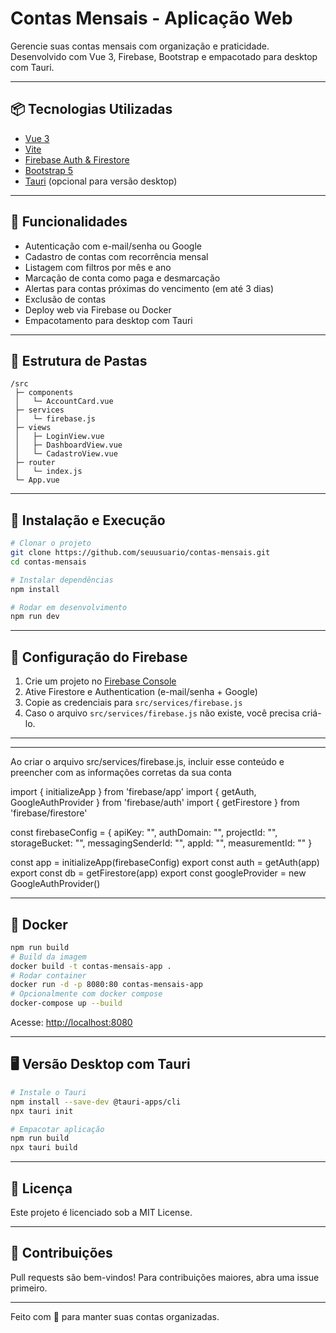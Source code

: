 # Contas Mensais - Aplicação Web

Gerencie suas contas mensais com organização e praticidade. Desenvolvido com Vue 3, Firebase, Bootstrap e empacotado para desktop com Tauri.

---

## 📦 Tecnologias Utilizadas
- [Vue 3](https://vuejs.org/)
- [Vite](https://vitejs.dev/)
- [Firebase Auth & Firestore](https://firebase.google.com/)
- [Bootstrap 5](https://getbootstrap.com/)
- [Tauri](https://tauri.app/) (opcional para versão desktop)

---

## 🚀 Funcionalidades

- Autenticação com e-mail/senha ou Google
- Cadastro de contas com recorrência mensal
- Listagem com filtros por mês e ano
- Marcação de conta como paga e desmarcação
- Alertas para contas próximas do vencimento (em até 3 dias)
- Exclusão de contas
- Deploy web via Firebase ou Docker
- Empacotamento para desktop com Tauri

---

## 📁 Estrutura de Pastas
```
/src
 ├─ components
 │   └─ AccountCard.vue
 ├─ services
 │   └─ firebase.js
 ├─ views
 │   ├─ LoginView.vue
 │   ├─ DashboardView.vue
 │   └─ CadastroView.vue
 ├─ router
 │   └─ index.js
 └─ App.vue
```

---

## 🔧 Instalação e Execução

```bash
# Clonar o projeto
git clone https://github.com/seuusuario/contas-mensais.git
cd contas-mensais

# Instalar dependências
npm install

# Rodar em desenvolvimento
npm run dev
```

---

## 🔐 Configuração do Firebase

1. Crie um projeto no [Firebase Console](https://console.firebase.google.com/)
2. Ative Firestore e Authentication (e-mail/senha + Google)
3. Copie as credenciais para `src/services/firebase.js`
4. Caso o arquivo `src/services/firebase.js` não existe, você precisa criá-lo.

---

---
Ao criar o arquivo src/services/firebase.js, incluir esse conteúdo e preencher com as informações corretas da sua conta

import { initializeApp } from 'firebase/app'
import { getAuth, GoogleAuthProvider } from 'firebase/auth'
import { getFirestore } from 'firebase/firestore'

const firebaseConfig = {
    apiKey: "",
    authDomain: "",
    projectId: "",
    storageBucket: "",
    messagingSenderId: "",
    appId: "",
    measurementId: ""
  }

const app = initializeApp(firebaseConfig)
export const auth = getAuth(app)
export const db = getFirestore(app)
export const googleProvider = new GoogleAuthProvider()

---

## 🐳 Docker
```bash
npm run build
# Build da imagem
docker build -t contas-mensais-app .
# Rodar container
docker run -d -p 8080:80 contas-mensais-app
# Opcionalmente com docker compose
docker-compose up --build
```
Acesse: [http://localhost:8080](http://localhost:8080)

---

## 🖥️ Versão Desktop com Tauri

```bash
# Instale o Tauri
npm install --save-dev @tauri-apps/cli
npx tauri init

# Empacotar aplicação
npm run build
npx tauri build
```

---

## 📝 Licença
Este projeto é licenciado sob a MIT License.

---

## 🙌 Contribuições
Pull requests são bem-vindos! Para contribuições maiores, abra uma issue primeiro.

---

Feito com 💚 para manter suas contas organizadas.